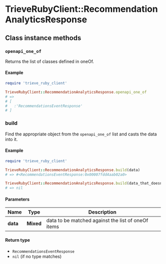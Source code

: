 # TrieveRubyClient::RecommendationAnalyticsResponse

## Class instance methods

### `openapi_one_of`

Returns the list of classes defined in oneOf.

#### Example

```ruby
require 'trieve_ruby_client'

TrieveRubyClient::RecommendationAnalyticsResponse.openapi_one_of
# =>
# [
#   :'RecommendationsEventResponse'
# ]
```

### build

Find the appropriate object from the `openapi_one_of` list and casts the data into it.

#### Example

```ruby
require 'trieve_ruby_client'

TrieveRubyClient::RecommendationAnalyticsResponse.build(data)
# => #<RecommendationsEventResponse:0x00007fdd4aab02a0>

TrieveRubyClient::RecommendationAnalyticsResponse.build(data_that_doesnt_match)
# => nil
```

#### Parameters

| Name | Type | Description |
| ---- | ---- | ----------- |
| **data** | **Mixed** | data to be matched against the list of oneOf items |

#### Return type

- `RecommendationsEventResponse`
- `nil` (if no type matches)

